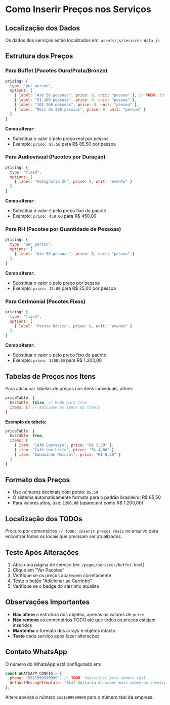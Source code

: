 # Como Inserir Preços nos Serviços

## Localização dos Dados

Os dados dos serviços estão localizados em: `assets/js/services-data.js`

## Estrutura dos Preços

### Para Buffet (Pacotes Ouro/Prata/Bronze)

```javascript
pricing: {
  type: "per_person",
  options: [
    { label: "Até 50 pessoas", price: 0, unit: "pessoa" }, // TODO: Inserir preços reais
    { label: "51-100 pessoas", price: 0, unit: "pessoa" },
    { label: "101-200 pessoas", price: 0, unit: "pessoa" },
    { label: "Mais de 200 pessoas", price: 0, unit: "pessoa" }
  ]
}
```

**Como alterar:**
- Substitua o valor `0` pelo preço real por pessoa
- Exemplo: `price: 85.50` para R$ 85,50 por pessoa

### Para Audiovisual (Pacotes por Duração)

```javascript
pricing: {
  type: "fixed",
  options: [
    { label: "Fotografia 2h", price: 0, unit: "evento" }
  ]
}
```

**Como alterar:**
- Substitua o valor `0` pelo preço fixo do pacote
- Exemplo: `price: 450.00` para R$ 450,00

### Para RH (Pacotes por Quantidade de Pessoas)

```javascript
pricing: {
  type: "per_person",
  options: [
    { label: "Até 50 pessoas", price: 0, unit: "pessoa" }
  ]
}
```

**Como alterar:**
- Substitua o valor `0` pelo preço por pessoa
- Exemplo: `price: 25.00` para R$ 25,00 por pessoa

### Para Cerimonial (Pacotes Fixos)

```javascript
pricing: {
  type: "fixed",
  options: [
    { label: "Pacote Básico", price: 0, unit: "evento" }
  ]
}
```

**Como alterar:**
- Substitua o valor `0` pelo preço fixo do pacote
- Exemplo: `price: 1200.00` para R$ 1.200,00

## Tabelas de Preços nos Itens

Para adicionar tabelas de preços nos itens individuais, altere:

```javascript
priceTable: {
  hasTable: false, // Mude para true
  items: [] // Adicione os itens da tabela
}
```

**Exemplo de tabela:**
```javascript
priceTable: {
  hasTable: true,
  items: [
    { item: "Café Expresso", price: "R$ 3,50" },
    { item: "Café com Leite", price: "R$ 4,00" },
    { item: "Sanduíche Natural", price: "R$ 8,50" }
  ]
}
```

## Formato dos Preços

- Use números decimais com ponto: `85.50`
- O sistema automaticamente formata para o padrão brasileiro: R$ 85,50
- Para valores altos, use: `1200.00` (aparecerá como R$ 1.200,00)

## Localização dos TODOs

Procure por comentários `// TODO: Inserir preços reais` no arquivo para encontrar todos os locais que precisam ser atualizados.

## Teste Após Alterações

1. Abra uma página de serviço (ex: `/pages/servicos/buffet.html`)
2. Clique em "Ver Pacotes"
3. Verifique se os preços aparecem corretamente
4. Teste o botão "Adicionar ao Carrinho"
5. Verifique se o badge do carrinho atualiza

## Observações Importantes

- **Não altere** a estrutura dos objetos, apenas os valores de `price`
- **Não remova** os comentários TODO até que todos os preços estejam inseridos
- **Mantenha** o formato dos arrays e objetos intacto
- **Teste** cada serviço após fazer alterações

## Contato WhatsApp

O número do WhatsApp está configurado em:
```javascript
const WHATSAPP_CONFIG = {
  phone: "5511999999999", // TODO: Substituir pelo número real
  defaultMessageTemplate: "Olá! Gostaria de saber mais sobre os serviços da Chicas Eventos."
};
```

Altere apenas o número `5511999999999` para o número real da empresa.
